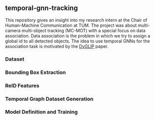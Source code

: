 ## temporal-gnn-tracking
This repository gives an insight into my research intern at the Chair of Human-Machine Communication at TUM. The project was about multi-camera multi-object tracking (MC-MOT) with a special focus on data association. Data association is the problem in which we try to assign a global id to all detected objects. The idea to use temporal GNNs for the association task is motivated by the [DyGLIP](https://arxiv.org/abs/2106.06856) paper.

### Dataset
### Bounding Box Extraction
### ReID Features
### Temporal Graph Dataset Generation
### Model Definition and Training
